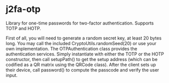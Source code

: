 # j2fa-otp
Library for one-time passwords for two-factor authentication. Supports TOTP and HOTP.

First of all, you will need to generate a random secret key, at least 20 bytes long.
You may call the included CryptoUtils.randomSeed(20) or use your own implementation.
The OTPAuthentication class provides the authentication services.
Simply instantiate with either the TOTP or the HOTP constructor, 
then call setupPath() to get the setup address
(which can be codified as a QR matrix using the QRCode class).
After the client sets up their device, call password() to compute the passcode
and verify the user input.
